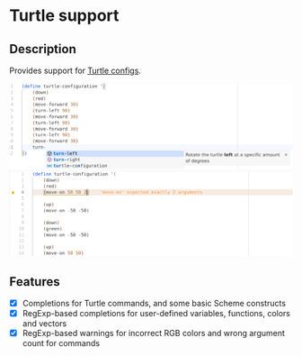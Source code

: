 # Turtle support

## Description

Provides support for [Turtle configs][turtle].

[turtle]: https://github.com/EmilyGraceSeville7cf/tinyscheme-turtle?tab=readme-ov-file#configuration-script-commands

![screenshot](assets/intellisence-screenshot.jpg)
![screenshot](assets/diagnostics-screenshot.jpg)

## Features

- [x] Completions for Turtle commands, and some basic Scheme constructs
- [x] RegExp-based completions for user-defined variables, functions, colors and vectors
- [x] RegExp-based warnings for incorrect RGB colors and wrong argument count for commands
